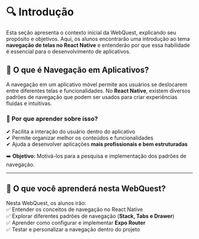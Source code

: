 # 🔍 Introdução  

Esta seção apresenta o contexto inicial da WebQuest, explicando seu propósito e objetivos. Aqui, os alunos encontrarão uma introdução ao tema **navegação de telas no React Native** e entenderão por que essa habilidade é essencial para o desenvolvimento de aplicativos.  

## 📌 O que é Navegação em Aplicativos?  
A navegação em um aplicativo móvel permite aos usuários se deslocarem entre diferentes telas e funcionalidades. No **React Native**, existem diversos padrões de navegação que podem ser usados para criar experiências fluidas e intuitivas.  

### 📱 Por que aprender sobre isso?  
✔ Facilita a interação do usuário dentro do aplicativo  
✔ Permite organizar melhor os conteúdos e funcionalidades  
✔ Ajuda a desenvolver aplicações **mais profissionais e bem estruturadas**  

➡️ **Objetivo:** Motivá-los para a pesquisa e implementação dos padrões de navegação.  

---

## 🔗 O que você aprenderá nesta WebQuest?  
Nesta WebQuest, os alunos irão:  
✅ Entender os conceitos de navegação no React Native  
✅ Explorar diferentes padrões de navegação (**Stack, Tabs e Drawer**)  
✅ Aprender como configurar e implementar **Expo Router**  
✅ Testar e personalizar a navegação dentro do projeto  


